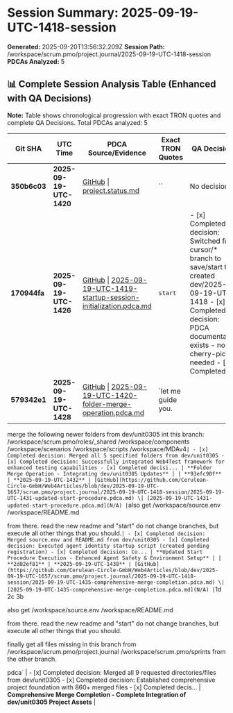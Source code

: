# Session Summary: 2025-09-19-UTC-1418-session

**Generated:** 2025-09-20T13:56:32.209Z
**Session Path:** /workspace/scrum.pmo/project.journal/2025-09-19-UTC-1418-session
**PDCAs Analyzed:** 5

## **📊 Complete Session Analysis Table (Enhanced with QA Decisions)**

**Note:** Table shows chronological progression with exact TRON quotes and complete QA Decisions. Total PDCAs analyzed: 5

| **Git SHA** | **UTC Time** | **PDCA Source/Evidence** | **Exact TRON Quotes** | **QA Decisions** | **Key Learning/Achievement** |
|-------------|--------------|--------------------------|------------------------|------------------|-----------------------------|
| **350b6c03** | **2025-09-19-UTC-1420** | [GitHub](https://github.com/Cerulean-Circle-GmbH/Web4Articles/blob/dev/2025-09-19-UTC-1657/scrum.pmo/project.journal/2025-09-19-UTC-1418-session/project.status.md) \| [project.status.md](N/A) | `` | No decisions | **** |
| **170944fa** | **2025-09-19-UTC-1426** | [GitHub](https://github.com/Cerulean-Circle-GmbH/Web4Articles/blob/dev/2025-09-19-UTC-1657/scrum.pmo/project.journal/2025-09-19-UTC-1418-session/2025-09-19-UTC-1419-startup-session-initialization.pdca.md) \| [2025-09-19-UTC-1419-startup-session-initialization.pdca.md](N/A) | `start` | - [x] Completed decision: Switched from cursor/* branch to save/start then created dev/2025-09-19-UTC-1418 - [x] Completed decision: PDCA documentation exists - no cherry-pick needed - [x] Completed d... | **Startup Session Initialization - Background Agent Start Process** |
| **579342e1** | **2025-09-19-UTC-1428** | [GitHub](https://github.com/Cerulean-Circle-GmbH/Web4Articles/blob/dev/2025-09-19-UTC-1657/scrum.pmo/project.journal/2025-09-19-UTC-1418-session/2025-09-19-UTC-1420-folder-merge-operation.pdca.md) \| [2025-09-19-UTC-1420-folder-merge-operation.pdca.md](N/A) | `let me guide you.
merge the following newer folders from dev/unit0305 int this branch:
/workspace/scrum.pmo/roles/_shared
/workspace/components
/workspace/scenarios
/workspace/scripts
/workspace/MDAv4` | - [x] Completed decision: Merged all 5 specified folders from dev/unit0305 - [x] Completed decision: Successfully integrated Web4Test framework for enhanced testing capabilities - [x] Completed decisi... | **Folder Merge Operation - Integrating dev/unit0305 Updates** |
| **93efc90f** | **2025-09-19-UTC-1432** | [GitHub](https://github.com/Cerulean-Circle-GmbH/Web4Articles/blob/dev/2025-09-19-UTC-1657/scrum.pmo/project.journal/2025-09-19-UTC-1418-session/2025-09-19-UTC-1431-updated-start-procedure.pdca.md) \| [2025-09-19-UTC-1431-updated-start-procedure.pdca.md](N/A) | `also get
/workspace/source.env
/workspace/README.md

from there.
read the new readme and "start" 
do not change branches, but execute all other things that you should.` | - [x] Completed decision: Merged source.env and README.md from dev/unit0305 - [x] Completed decision: Executed agent identity startup script (created pending registration) - [x] Completed decision: Co... | **Updated Start Procedure Execution - Enhanced Agent Safety & Environment Setup** |
| **2d82ef81** | **2025-09-19-UTC-1438** | [GitHub](https://github.com/Cerulean-Circle-GmbH/Web4Articles/blob/dev/2025-09-19-UTC-1657/scrum.pmo/project.journal/2025-09-19-UTC-1418-session/2025-09-19-UTC-1435-comprehensive-merge-completion.pdca.md) \| [2025-09-19-UTC-1435-comprehensive-merge-completion.pdca.md](N/A) | `1d
2c
3b

also get
/workspace/source.env
/workspace/README.md

from there.
read the new readme and "start" 
do not change branches, but execute all other things that you should.

finally get all files missing in this branch from
/workspace/scrum.pmo/project.journal
/workspace/scrum.pmo/sprints
from the other branch.

pdca` | - [x] Completed decision: Merged all 9 requested directories/files from dev/unit0305 - [x] Completed decision: Established comprehensive project foundation with 860+ merged files - [x] Completed decis... | **Comprehensive Merge Completion - Complete Integration of dev/unit0305 Project Assets** |
